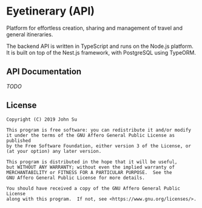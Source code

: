 # Eyetinerary (API)
Platform for effortless creation, sharing and management of travel and general itineraries.

The backend API is written in TypeScript and runs on the Node.js platform. It is built on top of the Nest.js framework, with PostgreSQL using TypeORM.


## API Documentation
*TODO*

## License
```
Copyright (C) 2019 John Su

This program is free software: you can redistribute it and/or modify
it under the terms of the GNU Affero General Public License as published
by the Free Software Foundation, either version 3 of the License, or
(at your option) any later version.

This program is distributed in the hope that it will be useful,
but WITHOUT ANY WARRANTY; without even the implied warranty of
MERCHANTABILITY or FITNESS FOR A PARTICULAR PURPOSE.  See the
GNU Affero General Public License for more details.

You should have received a copy of the GNU Affero General Public License
along with this program.  If not, see <https://www.gnu.org/licenses/>.
```
